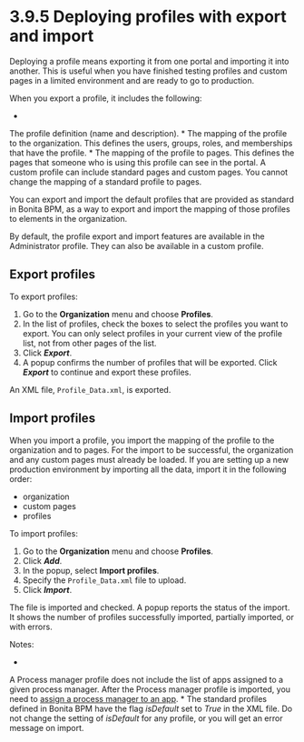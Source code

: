 # 3.9.5 Deploying profiles with export and import

Deploying a profile means exporting it from one portal and importing it into another. This is useful when you have finished testing profiles and custom pages in a limited environment and are ready to go to production.


When you export a profile, it includes the following:

* 
The profile definition (name and description).
* 
The mapping of the profile to the organization. This defines the users, groups, roles, and memberships that have the profile.
* 
The mapping of the profile to pages. This defines the pages that someone who is using this profile can see in the portal. 
A custom profile can include standard pages and custom pages.
You cannot change the mapping of a standard profile to pages.

You can export and import the default profiles that are provided as standard in Bonita BPM, as a way to export and import the mapping of those profiles to elements in the organization.


By default, the profile export and import features are available in the Administrator profile. They can also be available in a custom profile.


## Export profiles


To export profiles:


1. Go to the **Organization** menu and choose **Profiles**.
2. In the list of profiles, check the boxes to select the profiles you want to export. You can only select profiles in your current view of the profile list, not from other pages of the list.
3. Click **_Export_**.
4. A popup confirms the number of profiles that will be exported. Click **_Export_** to continue and export these profiles.

An XML file, `Profile_Data.xml`, is exported.


## Import profiles


When you import a profile, you import the mapping of the profile to the organization and to pages. For the import to be successful, the organization and any custom pages must already be loaded. 
If you are setting up a new production environment by importing all the data, import it in the following order:

* organization
* custom pages
* profiles

To import profiles:


1. Go to the **Organization** menu and choose **Profiles**.
2. Click **_Add_**.
3. In the popup, select **Import profiles**.
4. Specify the `Profile_Data.xml` file to upload.
5. Click **_Import_**.

The file is imported and checked. 
A popup reports the status of the import. It shows the number of profiles successfully imported, partially imported, or with errors. 



Notes:

* 
A Process manager profile does not include the list of apps assigned to a given process manager. After the Process manager profile is imported, you need to [assign a process manager to an app](/process-manager-1#assign).
* 
The standard profiles defined in Bonita BPM have the flag _isDefault_ set to _True_ in the XML file. Do not change the setting of _isDefault_ for any profile, or you will get an error message on import.